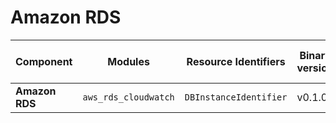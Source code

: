 # Amazon RDS

| **Component**    | **Modules**           | **Resource Identifiers** | **Binary version** | **Module version** | **Latest Module URI**                                                                            | **Changelog**                                                              |
|------------------|-----------------------|--------------------------|--------------------|--------------------|------------------------------------------------------------------------------------------------|----------------------------------------------------------------------------|
| **Amazon RDS**           | `aws_rds_cloudwatch`                        | `DBInstanceIdentifier`                                   | v0.1.0             | v0.0.1             | [Link](https://github.com/last9/openmetrics-registry/releases/download/v0.0.1/aws_cloudwatch_rds_v0.0.1.hcl)                         | [Changelog](https://github.com/last9/openmetrics-registry/blob/master/aws/cloudwatch/rds/CHANGELOG.md)   
